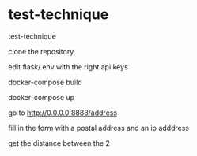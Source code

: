 # test-technique
test-technique

clone the repository

edit flask/.env with the right api keys

docker-compose build

docker-compose up

go to http://0.0.0.0:8888/address

fill in the form with a postal address and an ip adddress

get the distance between the 2

